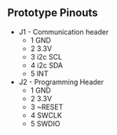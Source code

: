 
## Prototype Pinouts

- J1 - Communication header
  - 1 GND
  - 2 3.3V
  - 3 i2c SCL
  - 4 i2c SDA
  - 5 INT
- J2 - Programming Header
  - 1 GND
  - 2 3.3V
  - 3 ~RESET
  - 4 SWCLK
  - 5 SWDIO